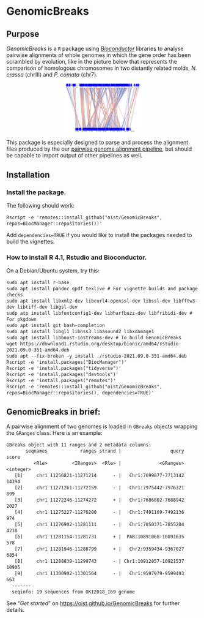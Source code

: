 GenomicBreaks
=============

Purpose
-------

_GenomicBreaks_ is a `R` package using _[Bioconductor](https://bioconductor.org/)_
libraries to analyse pairwise alignments of whole genomes in which the gene
order has been scrambled by evolution, like in the picture below that represents
the comparison of homologous chromosomes in two distantly related molds,
_N. crassa_ (chrIII) and _P. comata_ (chr7).

<center><img src="man/figures/plotApairOfChrs_Neu-2.png" alt="Comparison between Neurospora crassa chrIII / Podospora comata chr7 (rev-complemented)" width = "40%"/></center>

This package is especially designed to parse and process the alignment files
produced by the our [pairwise genome alignment
pipeline](https://github.com/oist/plessy_pairwiseGenomeComparison), but should
be capable to import output of other pipelines as well.

Installation
------------

### Install the package.

The following should work:

```
Rscript -e 'remotes::install_github("oist/GenomicBreaks", repos=BiocManager::repositories())'
```

Add `dependencies=TRUE` if you would like to install the packages needed to build the vignettes.

### How to install R 4.1, Rstudio and Bioconductor.

On a Debian/Ubuntu system, try this:

```
sudo apt install r-base
sudo apt install pandoc qpdf texlive # For vignette builds and package checks
sudo apt install libxml2-dev libcurl4-openssl-dev libssl-dev libfftw3-dev libtiff-dev libgsl-dev
sudp atp install libfontconfig1-dev libharfbuzz-dev libfribidi-dev # For pkgdown
sudo apt install git bash-completion
sudo apt install libgl1 libnss3 libasound2 libxdamage1
sudo apt install libboost-iostreams-dev # To build GenomicBreaks
wget https://download1.rstudio.org/desktop/bionic/amd64/rstudio-2021.09.0-351-amd64.deb
sudo apt --fix-broken -y install ./rstudio-2021.09.0-351-amd64.deb
Rscript -e 'install.packages("BiocManager")'
Rscript -e 'install.packages("tidyverse")'
Rscript -e 'install.packages("devtools")' 
Rscript -e 'install.packages("remotes")'
Rscript -e 'remotes::install_github("oist/GenomicBreaks", repos=BiocManager::repositories(), dependencies=TRUE)'

```

GenomicBreaks in brief:
-----------------------

A pairwise alignment of two genomes is loaded in `GBreaks` objects wrapping
the `GRanges` class.  Here is an example:

```
GBreaks object with 11 ranges and 2 metadata columns:
       seqnames            ranges strand |                  query     score
          <Rle>         <IRanges>  <Rle> |              <GRanges> <integer>
   [1]     chr1 11256821-11271214      - |   Chr1:7699877-7713142     14394
   [2]     chr1 11271261-11272159      - |   Chr1:7975442-7976321       899
   [3]     chr1 11272246-11274272      + |   Chr1:7686802-7688942      2027
   [4]     chr1 11275227-11276200      - |   Chr1:7491169-7492136       974
   [5]     chr1 11276902-11281111      - |   Chr1:7850371-7855204      4210
   [6]     chr1 11281154-11281731      + |  PAR:10891068-10891635       578
   [7]     chr1 11281946-11288799      + |   Chr2:9359434-9367027      6854
   [8]     chr1 11288839-11299743      - | Chr1:10912857-10921537     10905
   [9]     chr1 11300902-11301564      - |   Chr1:9597979-9599493       663
  -------
  seqinfo: 19 sequences from OKI2018_I69 genome
```

See “_Get started_” on <https://oist.github.io/GenomicBreaks> for further details.
